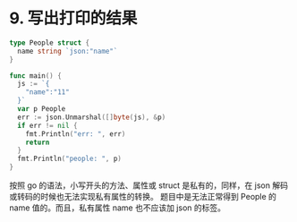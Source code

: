 # 9. 写出打印的结果

```go
type People struct {
  name string `json:"name"`
}

func main() {
  js := `{
    "name":"11"
  }`
  var p People
  err := json.Unmarshal([]byte(js), &p)
  if err != nil {
    fmt.Println("err: ", err)
    return
  }
  fmt.Println("people: ", p)
}
```

按照 go 的语法，⼩写开头的⽅法、属性或 struct 是私有的，同样，在 json 解码或转码的时候也⽆法实现私有属性的转换。
题⽬中是⽆法正常得到 People 的 name 值的。⽽且，私有属性 name 也不应该加 json 的标签。
